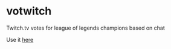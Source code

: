 # votwitch
Twitch.tv votes for league of legends champions based on chat

Use it <a href="gbsales.github.io/votwitch">here</a>

